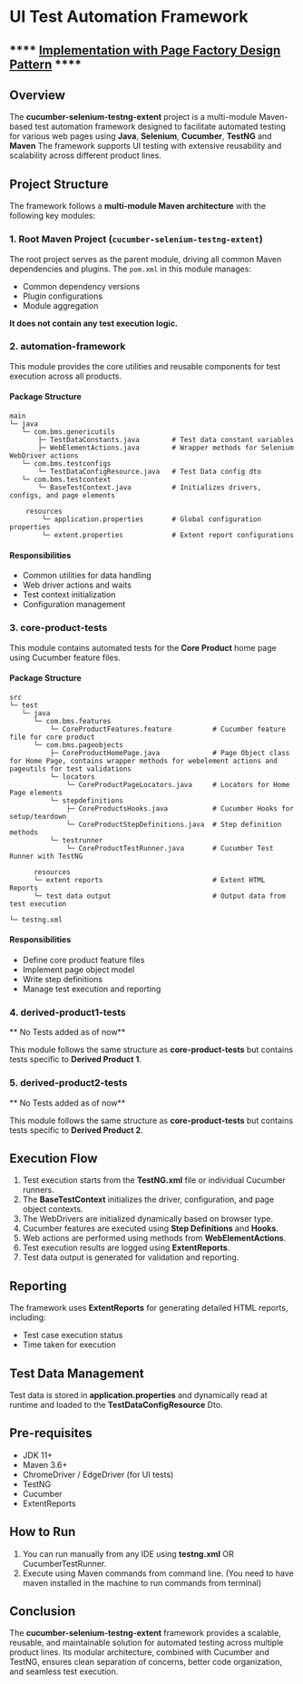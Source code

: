 # UI Test Automation Framework

## ****    <u>Implementation with Page Factory Design Pattern</u> ****

## Overview

The **cucumber-selenium-testng-extent** project is a multi-module Maven-based test automation framework designed to facilitate automated testing for various web pages using **Java**, **Selenium**, **Cucumber**, **TestNG** and **Maven** The framework supports UI testing with extensive reusability and scalability across different product lines.

## Project Structure

The framework follows a **multi-module Maven architecture** with the following key modules:

### 1. Root Maven Project (`cucumber-selenium-testng-extent`)

The root project serves as the parent module, driving all common Maven dependencies and plugins. The `pom.xml` in this module manages:

- Common dependency versions
- Plugin configurations
- Module aggregation

**It does not contain any test execution logic.**

### 2. **automation-framework**

This module provides the core utilities and reusable components for test execution across all products.

#### Package Structure

```
main
└─ java
   └─ com.bms.genericutils
       ├─ TestDataConstants.java        # Test data constant variables
       ├─ WebElementActions.java        # Wrapper methods for Selenium WebDriver actions
   └─ com.bms.testconfigs
       └─ TestDataConfigResource.java   # Test Data config dto
   └─ com.bms.testcontext
       └─ BaseTestContext.java          # Initializes drivers, configs, and page elements

    resources
        └─ application.properties       # Global configuration properties
        └─ extent.properties            # Extent report configurations
```

#### Responsibilities

- Common utilities for data handling
- Web driver actions and waits
- Test context initialization
- Configuration management

### 3. **core-product-tests**

This module contains automated tests for the **Core Product** home page using Cucumber feature files.

#### Package Structure

```
src
└─ test
   └─ java
      └─ com.bms.features
          └─ CoreProductFeatures.feature          # Cucumber feature file for core product
      └─ com.bms.pageobjects
          ├─ CoreProductHomePage.java             # Page Object class for Home Page, contains wrapper methods for webelement actions and pageutils for test validations
          └─ locators
              └─ CoreProductPageLocators.java     # Locators for Home Page elements
          └─ stepdefinitions
              ├─ CoreProductsHooks.java           # Cucumber Hooks for setup/teardown
              └─ CoreProductStepDefinitions.java  # Step definition methods
          └─ testrunner
              └─ CoreProductTestRunner.java       # Cucumber Test Runner with TestNG

      resources
      └─ extent reports                           # Extent HTML Reports
      └─ test data output                         # Output data from test execution
      
└─ testng.xml                           
```

#### Responsibilities

- Define core product feature files
- Implement page object model
- Write step definitions
- Manage test execution and reporting

### 4. **derived-product1-tests**

** No Tests added as of now**

This module follows the same structure as **core-product-tests** but contains tests specific to **Derived Product 1**.

### 5. **derived-product2-tests**

** No Tests added as of now**

This module follows the same structure as **core-product-tests** but contains tests specific to **Derived Product 2**.

## Execution Flow

1. Test execution starts from the **TestNG.xml** file or individual Cucumber runners.
2. The **BaseTestContext** initializes the driver, configuration, and page object contexts.
3. The WebDrivers are initialized dynamically based on browser type.
4. Cucumber features are executed using **Step Definitions** and **Hooks**.
5. Web actions are performed using methods from **WebElementActions**.
6. Test execution results are logged using **ExtentReports**.
7. Test data output is generated for validation and reporting.

## Reporting

The framework uses **ExtentReports** for generating detailed HTML reports, including:

- Test case execution status
- Time taken for execution

## Test Data Management

Test data is stored in **application.properties** and dynamically read at runtime and loaded to the **TestDataConfigResource** Dto.

## Pre-requisites

- JDK 11+
- Maven 3.6+
- ChromeDriver / EdgeDriver (for UI tests)
- TestNG
- Cucumber
- ExtentReports

## How to Run

1. You can run manually from any IDE using **testng.xml** OR CucumberTestRunner.
2. Execute using Maven commands from command line. (You need to have maven installed in the machine to run commands from terminal)

## Conclusion

The **cucumber-selenium-testng-extent** framework provides a scalable, reusable, and maintainable solution for automated testing across multiple product lines. Its modular architecture, combined with Cucumber and TestNG, ensures clean separation of concerns, better code organization, and seamless test execution.

